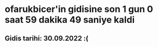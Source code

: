 # ofarukbicer'in gidisine son 1 gun 0 saat 59 dakika 49 saniye kaldi

## Gidis tarihi: 30.09.2022 :(